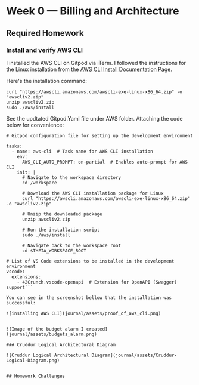 # Week 0 — Billing and Architecture

## Required Homework

### Install and verify AWS CLI

I installed the AWS CLI on Gitpod via iTerm. I followed the instructions for the Linux installation from the [AWS CLI Install Documentation Page](https://docs.aws.amazon.com/cli/latest/userguide/getting-started-install.html).

Here's the installation command:
```
curl "https://awscli.amazonaws.com/awscli-exe-linux-x86_64.zip" -o "awscliv2.zip"
unzip awscliv2.zip
sudo ./aws/install
```

See the updtated Gitpod.Yaml file under AWS folder. Attaching the code below for convenience:

```
# Gitpod configuration file for setting up the development environment

tasks:
  - name: aws-cli  # Task name for AWS CLI installation
    env:
      AWS_CLI_AUTO_PROMPT: on-partial  # Enables auto-prompt for AWS CLI
    init: |
      # Navigate to the workspace directory
      cd /workspace
      
      # Download the AWS CLI installation package for Linux
      curl "https://awscli.amazonaws.com/awscli-exe-linux-x86_64.zip" -o "awscliv2.zip"
      
      # Unzip the downloaded package
      unzip awscliv2.zip
      
      # Run the installation script
      sudo ./aws/install
      
      # Navigate back to the workspace root
      cd $THEIA_WORKSPACE_ROOT

# List of VS Code extensions to be installed in the development environment
vscode:
  extensions:
    - 42Crunch.vscode-openapi  # Extension for OpenAPI (Swagger) support```

You can see in the screenshot bellow that the installation was successful:

![installing AWS CLI](journal/assets/proof_of_aws_cli.png)


![Image of the budget alarm I created](journal/assets/budgets_alarm.png)

### Cruddur Logical Architectural Diagram

![Cruddur Logical Architectural Diagram](journal/assets/Cruddur-Logical-Diagram.png)


## Homework Challenges

